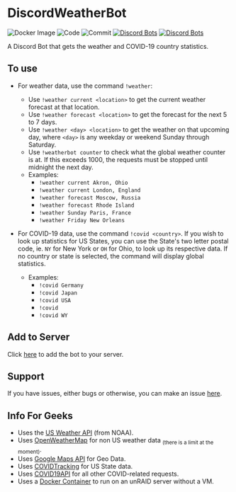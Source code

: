 # DiscordWeatherBot

![Docker Image](https://github.com/chand1012/discord-weather-bot/workflows/Docker%20Image%20CI/badge.svg?branch=master) ![Code](https://img.shields.io/github/languages/top/chand1012/discord-weather-bot) ![Commit](https://img.shields.io/github/last-commit/chand1012/discord-weather-bot/master) [![Discord Bots](https://top.gg/api/widget/status/703802587014627418.svg)](https://top.gg/bot/703802587014627418) [![Discord Bots](https://top.gg/api/widget/lib/703802587014627418.svg)](https://top.gg/bot/703802587014627418)

A Discord Bot that gets the weather and COVID-19 country statistics. 

## To use

- For weather data, use the command `!weather`:
    - Use `!weather current <location>` to get the current weather forecast at that location.
    - Use `!weather forecast <location>` to get the forecast for the next 5 to 7 days.
    - Use `!weather <day> <location>` to get the weather on that upcoming day, where `<day>` is any weekday or weekend Sunday through Saturday.
    - Use `!weatherbot counter` to check what the global weather counter is at. If this exceeds 1000, the requests must be stopped until midnight the next day.
    - Examples:
        - `!weather current Akron, Ohio`
        - `!weather current London, England`
        - `!weather forecast Moscow, Russia`
        - `!weather forecast Rhode Island`
        - `!weather Sunday Paris, France`
        - `!weather Friday New Orleans`
        
- For COVID-19 data, use the command `!covid <country>`. If you wish to look up statistics for US States, you can use the State's two letter postal code, ie. `NY` for New York or `OH` for Ohio, to look up its respective data. If no country or state is selected, the command will display global statistics.
    - Examples:
        - `!covid Germany`
        - `!covid Japan`
        - `!covid USA`
        - `!covid`
        - `!covid WY`

## Add to Server

Click [here](https://discordapp.com/oauth2/authorize?client_id=703802587014627418&scope=bot&permissions=2048) to add the bot to your server.

## Support

If you have issues, either bugs or otherwise, you can make an issue [here](https://github.com/chand1012/discord-weather-bot/issues).

## Info For Geeks

- Uses the [US Weather API](https://www.weather.gov/documentation/services-web-api) (from NOAA).
- Uses [OpenWeatherMap](https://openweathermap.org/) for non US weather data <sub>(there is a limit at the moment)</sub>.
- Uses [Google Maps API](https://cloud.google.com/maps-platform/) for Geo Data.
- Uses [COVIDTracking](https://covidtracking.com/) for US State data.
- Uses [COVID19API](https://covid19api.com/) for all other COVID-related requests.
- Uses a [Docker Container](https://hub.docker.com/r/chand1012/discord-weather-bot) to run on an unRAID server without a VM. 
